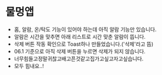 # 물멍앱
- 홈, 알람, 온/탁도 기능이 있어야 하는데 아직 알람 기능만 있습니다.  
- 알람은 시간을 맞추면 아래 리스트로 시간 맞춘 알람이 뜹니다.  
- 삭제 버튼 작동 확인으로 Toast하나 만들었습니다.('삭제'라고 뜸)  
- 06.1 기준으로 아직 삭제 버튼을 누르면 삭제가 되지 않습니다.
- 너무힘들고정말귀찮고배고픈것같고집가고싶고자고싶습니다.  
- 모두 힘내요..!
